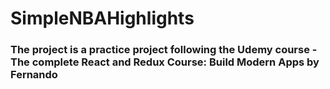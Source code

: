 # SimpleNBAHighlights

### The project is a practice project following the Udemy course - The complete React and Redux Course: Build Modern Apps by Fernando